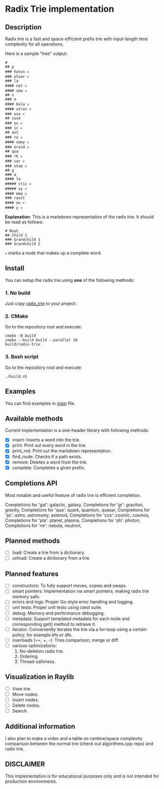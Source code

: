 # Radix Trie implementation

## Description
Radix trie is a fast and space-efficient prefix trie with input-length time complexity for all operations. 

Here is a sample "tree" output:

```
# 
## p
### hoton 𐄂
### ulsar 𐄂
### la
#### net 𐄂
#### sma 𐄂
## n
### e
#### bula 𐄂
#### utron 𐄂
### ova 𐄂
## cosm
### os 𐄂
### ic 𐄂
## ast
### ro 𐄂
#### nomy 𐄂
### eroid 𐄂
## qua
### rk 𐄂
### sar 𐄂
### ntum 𐄂
## g
### a
#### la
##### ctic 𐄂
##### xy 𐄂
#### mma 𐄂
### ravit
#### on 𐄂
#### y 𐄂
```

**Explanation**: This is a markdown representation of the radix trie. It should be read as follows:
```
# Root
## Child 1
### Grandchild 1
### Grandchild 2
```

`𐄂` marks a node that makes up a complete word. 

## Install

You can setup the radix trie using **one** of the following methods:

### 1. No build
Just copy [radix\_trie](src/radix_trie.hpp) to your project.

### 2. CMake
Go to the repository root and execute:
```
cmake -B build
cmake --build build --parallel 10
build/radix-trie
```

### 3. Bash script
Go to the repository root and execute:
```
./build.sh
```

## Examples
You can find examples in [main](main.cpp) file.

## Available methods 
Current implementation is a one-header library with following methods:
- [x] insert: Inserts a word into the trie.
- [x] print: Print out every word in the trie. 
- [x] print\_md: Print out the markdown representation. 
- [x] find\_node: Checks if a path exists.
- [x] remove: Deletes a word from the trie.
- [x] complete: Completes a given prefix.

## Completions API
Most notable and useful feature of radix trie is efficient completion.

Completions for 'gal': galactic, galaxy, 
Completions for 'gr': graviton, gravity, 
Completions for 'qua': quark, quantum, quasar, 
Completions for 'as': astro, astronomy, asteroid, 
Completions for 'cos': cosmic, cosmos, 
Completions for 'pla': planet, plasma, 
Completions for 'ph': photon, 
Completions for 'ne': nebula, neutron, 


## Planned methods
- [ ] load: Create a trie from a dictionary.
- [ ] unload: Create a dictionary from a trie.

## Planned features
- [ ] constructors: To fully support moves, copies and swaps.
- [ ] smart pointers: Implementation via smart pointers, making radix trie memory safe.
- [ ] errors and logs: Proper Go-style error handling and logging. 
- [ ] unit tests: Proper unit tests using ctest suite. 
- [ ] debug: Memory and performance debugging. 
- [ ] metadata: Support templated metadata for each node and corresponding get() method to retrieve it.
- [ ] iterator: Conveniently iterates the trie via a for-loop using a certain policy, for example bfs or dfs.
- [ ] overloads (==, +, -): Tries comparison, merge or diff.
- [ ] various optimizations:
    1. No-deletion radix trie.
    2. Ordering.
    3. Thread-safeness.

## Visualization in Raylib
- [ ] View trie.
- [ ] Move nodes.
- [ ] Insert nodes.
- [ ] Delete nodes. 
- [ ] Search.

## Additional information
I also plan to make a video and a table on runtime/space complexity comparison between the normal trie (check out algorithms.cpp repo) and radix trie.

## DISCLAIMER
This implementation is for educational purposes only and is not intended for production environments.
